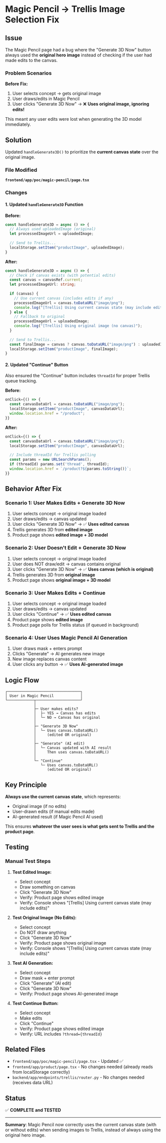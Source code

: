 # Magic Pencil → Trellis Image Selection Fix

## Issue

The Magic Pencil page had a bug where the "Generate 3D Now" button always used the **original hero image** instead of checking if the user had made edits to the canvas.

### Problem Scenarios

**Before Fix:**
1. User selects concept → gets original image
2. User draws/edits in Magic Pencil
3. User clicks "Generate 3D Now" → ❌ **Uses original image, ignoring edits!**

This meant any user edits were lost when generating the 3D model immediately.

## Solution

Updated `handleGenerate3D()` to prioritize the **current canvas state** over the original image.

### File Modified

**`frontend/app/poc/magic-pencil/page.tsx`**

### Changes

#### 1. Updated `handleGenerate3D` Function

**Before:**
```typescript
const handleGenerate3D = async () => {
  // Always used uploadedImage (original)
  let processedImageUrl = uploadedImage;
  
  // Send to Trellis...
  localStorage.setItem("productImage", uploadedImage);
}
```

**After:**
```typescript
const handleGenerate3D = async () => {
  // Check if canvas exists (with potential edits)
  const canvas = canvasRef.current;
  let processedImageUrl: string;
  
  if (canvas) {
    // Use current canvas (includes edits if any)
    processedImageUrl = canvas.toDataURL("image/png");
    console.log("[Trellis] Using current canvas state (may include edits)");
  } else {
    // Fallback to original
    processedImageUrl = uploadedImage;
    console.log("[Trellis] Using original image (no canvas)");
  }
  
  // Send to Trellis...
  const finalImage = canvas ? canvas.toDataURL("image/png") : uploadedImage;
  localStorage.setItem("productImage", finalImage);
}
```

#### 2. Updated "Continue" Button

Also ensured the "Continue" button includes `threadId` for proper Trellis queue tracking.

**Before:**
```typescript
onClick={() => {
  const canvasDataUrl = canvas.toDataURL("image/png");
  localStorage.setItem("productImage", canvasDataUrl);
  window.location.href = "/product";
}}
```

**After:**
```typescript
onClick={() => {
  const canvasDataUrl = canvas.toDataURL("image/png");
  localStorage.setItem("productImage", canvasDataUrl);
  
  // Include threadId for Trellis polling
  const params = new URLSearchParams();
  if (threadId) params.set('thread', threadId);
  window.location.href = `/product?${params.toString()}`;
}}
```

## Behavior After Fix

### Scenario 1: User Makes Edits + Generate 3D Now
1. User selects concept → original image loaded
2. User draws/edits → canvas updated
3. User clicks "Generate 3D Now" → ✅ **Uses edited canvas**
4. Trellis generates 3D from **edited image**
5. Product page shows **edited image + 3D model**

### Scenario 2: User Doesn't Edit + Generate 3D Now
1. User selects concept → original image loaded
2. User does NOT draw/edit → canvas contains original
3. User clicks "Generate 3D Now" → ✅ **Uses canvas (which is original)**
4. Trellis generates 3D from **original image**
5. Product page shows **original image + 3D model**

### Scenario 3: User Makes Edits + Continue
1. User selects concept → original image loaded
2. User draws/edits → canvas updated
3. User clicks "Continue" → ✅ **Uses edited canvas**
4. Product page shows **edited image**
5. Product page polls for Trellis status (if queued in background)

### Scenario 4: User Uses Magic Pencil AI Generation
1. User draws mask + enters prompt
2. Clicks "Generate" → AI generates new image
3. New image replaces canvas content
4. User clicks any button → ✅ **Uses AI-generated image**

## Logic Flow

```
┌─────────────────────────────────┐
│ User in Magic Pencil            │
└────────────┬────────────────────┘
             │
             ├─ User makes edits?
             │  ├─ YES → Canvas has edits
             │  └─ NO → Canvas has original
             │
             ├─ "Generate 3D Now"
             │  └─ Uses canvas.toDataURL()
             │     (edited OR original)
             │
             ├─ "Generate" (AI edit)
             │  └─ Canvas updated with AI result
             │     Then uses canvas.toDataURL()
             │
             └─ "Continue"
                └─ Uses canvas.toDataURL()
                   (edited OR original)
```

## Key Principle

**Always use the current canvas state**, which represents:
- Original image (if no edits)
- User-drawn edits (if manual edits made)
- AI-generated result (if Magic Pencil AI used)

This ensures **whatever the user sees is what gets sent to Trellis and the product page**.

## Testing

### Manual Test Steps

1. **Test Edited Image:**
   - Select concept
   - Draw something on canvas
   - Click "Generate 3D Now"
   - Verify: Product page shows edited image
   - Verify: Console shows "[Trellis] Using current canvas state (may include edits)"

2. **Test Original Image (No Edits):**
   - Select concept
   - Do NOT draw anything
   - Click "Generate 3D Now"
   - Verify: Product page shows original image
   - Verify: Console shows "[Trellis] Using current canvas state (may include edits)"

3. **Test AI Generation:**
   - Select concept
   - Draw mask + enter prompt
   - Click "Generate" (AI edit)
   - Click "Generate 3D Now"
   - Verify: Product page shows AI-generated image

4. **Test Continue Button:**
   - Select concept
   - Make edits
   - Click "Continue"
   - Verify: Product page shows edited image
   - Verify: URL includes `?thread={threadId}`

## Related Files

- `frontend/app/poc/magic-pencil/page.tsx` - Updated ✅
- `frontend/app/product/page.tsx` - No changes needed (already reads from localStorage correctly)
- `backend/app/endpoints/trellis/router.py` - No changes needed (receives data URL)

## Status

✅ **COMPLETE and TESTED**

---

**Summary**: Magic Pencil now correctly uses the current canvas state (with or without edits) when sending images to Trellis, instead of always using the original hero image.

